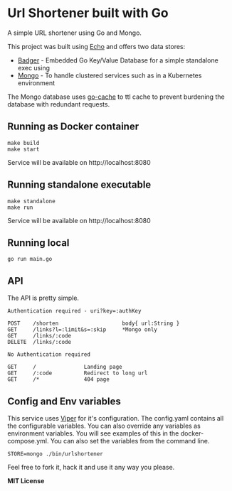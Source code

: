 # Url Shortener built with Go

A simple URL shortener using Go and Mongo.

This project was built using [Echo](https://echo.labstack.com/) and offers two data stores:

* [Badger](https://github.com/dgraph-io/badger) - Embedded Go Key/Value Database for a simple standalone exec using 
* [Mongo](https://github.com/mongodb/mongo-go-driver) - To handle clustered services such as in a Kubernetes environment

The Mongo database uses [go-cache](github.com/patrickmn/go-cache) to ttl cache to prevent burdening the database with redundant requests.  

## Running as Docker container

```
make build
make start
```

Service will be available on http://localhost:8080


## Running standalone executable

```
make standalone
make run
```

Service will be available on http://localhost:8080

## Running local

```
go run main.go
```

## API

The API is pretty simple.

```
Authentication required - uri?key=:authKey

POST    /shorten                    body{ url:String }
GET     /links?l=:limit&s=:skip     *Mongo only
GET     /links/:code
DELETE  /links/:code

No Authentication required

GET     /               Landing page
GET     /:code          Redirect to long url
GET     /*              404 page
```

## Config and Env variables

This service uses [Viper](https://github.com/spf13/viper) for it's configuration. The config.yaml contains all the 
configurable variables. You can also override any variables as environment variables. You will see examples of this
in the docker-compose.yml. You can also set the variables from the command line.

```
STORE=mongo ./bin/urlshortener
```

Feel free to fork it, hack it and use it any way you please.

**MIT License**